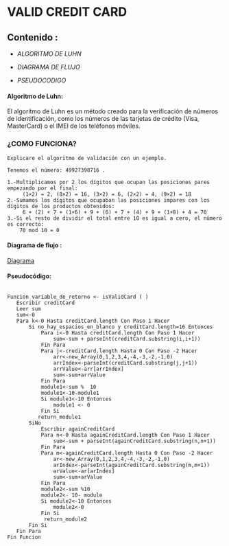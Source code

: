 # VALID CREDIT CARD

## Contenido :

  - _ALGORITMO DE LUHN_

  - _DIAGRAMA DE FLUJO_

  - _PSEUDOCODIGO_


  #### Algoritmo de Luhn:

  El algoritmo de Luhn es un método creado para la verificación de números de identificación, como los números de las tarjetas de crédito (Visa, MasterCard) o el IMEI de los teléfonos móviles.

  ### ¿COMO FUNCIONA?
  ~~~
  Explicare el algoritmo de validación con un ejemplo.

  Tenemos el número: 49927398716 .

  1.-Multiplicamos por 2 los dígitos que ocupan las posiciones pares empezando por el final:
       (1×2) = 2, (8×2) = 16, (3×2) = 6, (2×2) = 4, (9×2) = 18
  2.-Sumamos los dígitos que ocupaban las posiciones impares con los dígitos de los productos obtenidos:
       6 + (2) + 7 + (1+6) + 9 + (6) + 7 + (4) + 9 + (1+8) + 4 = 70
  3.-Si el resto de dividir el total entre 10 es igual a cero, el número es correcto:
      70 mod 10 = 0

  ~~~


#### Diagrama de flujo :


[Diagrama](http://subefotos.com/ver/?a6384df40ea2f8dc12af27c871a1dfe6o.jpg)


#### Pseudocódigo:


 ~~~

Funcion variable_de_retorno <- isValidCard ( )
	Escribir creditCard
	Leer sum
	sum<-0
	Para k<-0 Hasta creditCard.length Con Paso 1 Hacer
		Si no_hay_espacios_en_blanco y creditCard.length=16 Entonces
			Para i<-0 Hasta creditCard.length Con Paso 1 Hacer
				sum<-sum + parseInt(creditCard.substring(i,i+1))
			Fin Para
			Para j<-creditCard.length Hasta 0 Con Paso -2 Hacer
				arr<-new_Array(0,1,2,3,4,-4,-3,-2,-1,0)
				arrIndex<-parseInt(creditCard.substring(j,j+1))
				arrValue<-arr[arrIndex]
				sum<-sum+arrValue
			Fin Para
			module1<-sum %  10
			module1<-10-module1
			Si module1<-10 Entonces
				module1 <- 0
			Fin Si
		   return_module1		
		SiNo
			Escribir againCreditCard
			Para n<-0 Hasta againCreditCard.length Con Paso 1 Hacer
				sum<-sum + parseInt(againCreditCard.substring(n,n+1))
			Fin Para
			Para m<-againCreditCard.length Hasta 0 Con Paso -2 Hacer
				ar<-new_Array(0,1,2,3,4,-4,-3,-2,-1,0)
				arIndex<-parseInt(againCreditCard.substring(m,m+1))
				arValue<-ar[arIndex]
				sum<-sum+arValue
			Fin Para
			module2<-sum %10
			module2<- 10- module
			Si module2<-10 Entonces
				module2<-0
			Fin Si
			 return_module2
		Fin Si
	Fin Para
Fin Funcion

~~~
